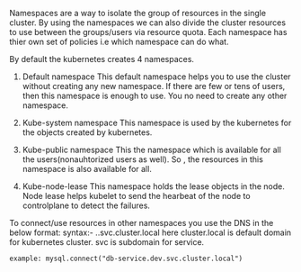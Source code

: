 Namespaces are a way to isolate the group of resources in the single cluster. By using the namespaces we can also divide the cluster resources to use between the groups/users via resource quota. 
Each namespace has thier own set of policies i.e which namespace can do what.

By default the kubernetes creates 4 namespaces.
   1. Default namespace
        This default namespace helps you to use the cluster without creating any new namespace.
        If there are few or tens of users, then this namespace is enough to use. You no need to create any other namespace.
   2. Kube-system namespace
         This namespace is used by the kubernetes for the objects created by kubernetes.

   3. Kube-public namespace
        This the namespace which is available for all the users(nonauhtorized users as well). So , the resources in this namespace is also available for all.
   4. Kube-node-lease
     This namespace holds the lease objects in the node. Node lease helps kubelet to send the hearbeat of the node to controlplane to detect the failures. 

To connect/use resources in other namespaces you use the DNS in the below format:
  syntax:- <servicename>.<namespace>.svc.cluster.local
      here cluster.local is default domain for kubernetes cluster.
           svc is subdomain for service.
   
    example: mysql.connect("db-service.dev.svc.cluster.local")